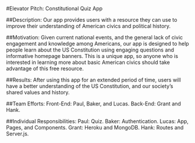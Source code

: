 #Elevator Pitch: Constitutional Quiz App

##Description:
Our app provides users with a resource they can use to improve their understanding of American civics and political history.

##Motivation:
Given current national events, and the general lack of civic engagement and knowledge among Americans, our app is designed to help people learn about the US Constitution using engaging questions and informative homepage banners. This is a unique app, so anyone who is interested in learning more about basic American civics should take advantage of this free resource.

##Results:
After using this app for an extended period of time, users will have a better understanding of the US Constitution, and our society’s shared values and history.

##Team Efforts:
Front-End: Paul, Baker, and Lucas.
Back-End: Grant and Hank.

##Individual Responsibilities:
Paul: Quiz.
Baker: Authentication.
Lucas: App, Pages, and Components.
Grant: Heroku and MongoDB.
Hank: Routes and Server.js.
